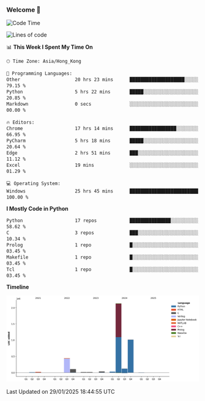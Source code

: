 ### Welcome 👋

<!--START_SECTION:waka-->
![Code Time](http://img.shields.io/badge/Code%20Time-1%2C362%20hrs%2010%20mins-blue)

![Lines of code](https://img.shields.io/badge/From%20Hello%20World%20I%27ve%20Written-3.9%20million%20lines%20of%20code-blue)

📊 **This Week I Spent My Time On** 

```text
🕑︎ Time Zone: Asia/Hong_Kong

💬 Programming Languages: 
Other                    20 hrs 23 mins      ████████████████████░░░░░   79.15 % 
Python                   5 hrs 22 mins       █████░░░░░░░░░░░░░░░░░░░░   20.85 % 
Markdown                 0 secs              ░░░░░░░░░░░░░░░░░░░░░░░░░   00.00 % 

🔥 Editors: 
Chrome                   17 hrs 14 mins      █████████████████░░░░░░░░   66.95 % 
PyCharm                  5 hrs 18 mins       █████░░░░░░░░░░░░░░░░░░░░   20.64 % 
Edge                     2 hrs 51 mins       ███░░░░░░░░░░░░░░░░░░░░░░   11.12 % 
Excel                    19 mins             ░░░░░░░░░░░░░░░░░░░░░░░░░   01.29 % 

💻 Operating System: 
Windows                  25 hrs 45 mins      █████████████████████████   100.00 % 
```

**I Mostly Code in Python** 

```text
Python                   17 repos            ███████████████░░░░░░░░░░   58.62 % 
C                        3 repos             ███░░░░░░░░░░░░░░░░░░░░░░   10.34 % 
Prolog                   1 repo              █░░░░░░░░░░░░░░░░░░░░░░░░   03.45 % 
Makefile                 1 repo              █░░░░░░░░░░░░░░░░░░░░░░░░   03.45 % 
Tcl                      1 repo              █░░░░░░░░░░░░░░░░░░░░░░░░   03.45 % 
```



**Timeline**

![Lines of Code chart](https://raw.githubusercontent.com/xhj2501/xhj2501/main/assets/bar_graph.png)


 Last Updated on 29/01/2025 18:44:55 UTC
<!--END_SECTION:waka-->

